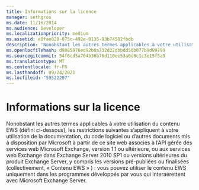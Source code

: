 ```yaml
---
title: Informations sur la licence
manager: sethgros
ms.date: 11/16/2014
ms.audience: Developer
ms.localizationpriority: medium
ms.assetid: e8fae828-875c-492e-8135-93b74502fbdb
description: 'Nonobstant les autres termes applicables à votre utilisation du contenu EWS (défini ci-dessous), les restrictions suivantes s’appliquent à votre utilisation de la documentation, du code logiciel ou d’autres documents mis à disposition par Microsoft à partir de ce site web associés à l’API gérée des services web Microsoft Exchange, version 1.1 ou ultérieure, ou aux services web Exchange dans Exchange Server 2010 SP1 ou versions ultérieures du produit Exchange Server, y compris les versions pré-publiées ou finalisées (collectivement, le contenu EWS) : vous pouvez utiliser le contenu EWS uniquement dans les programmes développés par vous qui interaérettent avec Microsoft Exchange Server.'
ms.openlocfilehash: d9885976ed92b0a732d22dbbdd50b077b9d89799
ms.sourcegitcommit: 54f6cd5a704b36b76d110ee53a6d6c1c3e15f5a9
ms.translationtype: MT
ms.contentlocale: fr-FR
ms.lasthandoff: 09/24/2021
ms.locfileid: "59522207"
---
```

# <a name="license-information"></a>Informations sur la licence

Nonobstant les autres termes applicables à votre utilisation du contenu EWS (défini ci-dessous), les restrictions suivantes s’appliquent à votre utilisation de la documentation, du code logiciel ou d’autres documents mis à disposition par Microsoft à partir de ce site web associés à l’API gérée des services web Microsoft Exchange, version 1.1 ou ultérieure, ou aux services web Exchange dans Exchange Server 2010 SP1 ou versions ultérieures du produit Exchange Server, y compris les versions pré-publiées ou finalisées (collectivement, « Contenu EWS » ) : vous pouvez utiliser le contenu EWS uniquement dans les programmes développés par vous qui interaérettent avec Microsoft Exchange Server.
  

